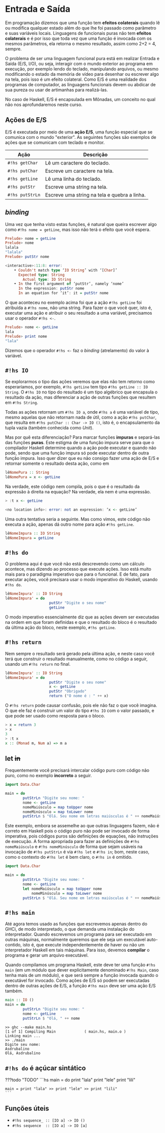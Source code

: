 # Entrada e Saída

Em programação dizemos que uma função tem **efeitos colaterais** quando lê ou modifica qualquer estado além do que lhe foi passado como parâmetro e suas variáveis locais.
Linguagens de funcionais puras não tem **efeitos colaterais** e é por isso que toda vez que uma função é invocada com os mesmos parâmetros, ela retorna o mesmo resultado, assim como 2+2 = 4, sempre.

O problema de ser uma linguagem funcional pura está em realizar Entrada e Saída (E/S, I/O), ou seja, interagir com o mundo exterior ao programa em execução, por exemplo lendo do teclado, manipulando arquivos, ou mesmo modificando o estado da memória de vídeo para desenhar ou escrever algo na tela, pois isso é um efeito colateral.
Como E/S é uma realidade dos programas de computador, as linguagens funcionais devem ou abdicar de sua pureza ou usar de artimanhas para realizá-las.

No caso de Haskell, E/S é encapsulada em Mônadas, um conceito no qual não nos aprofundaremos neste curso.


## Ações de E/S
E/S é executada por meio de uma **ação E/S**, uma função especial que se comunica com o mundo "exterior".
As seguintes funções são exemplos de ações que se comunicam com teclado e monitor.

| Ação           | Descrição |
|----------------|-----------|
| `#!hs getChar` | Lê um caractere do teclado. |
| `#!hs putChar` | Escreve um caractere na tela. |
| `#!hs getLine` | Lê uma linha do teclado. |
| `#!hs putStr`  |  Escreve uma string na tela. |
| `#!hs putStrLn`| Escreve uma string na tela e quebra a linha. |


## *binding*
Uma vez que tenha visto estas funções, é natural que queira escrever algo como `#!hs nome = getLine`, mas isso não terá o efeito que você espera.

```hs
Prelude> nome = getLine
Prelude> nome
lalala
"lalala"
Prelude> putStr nome

<interactive>:11:8: error:
    • Couldn't match type ‘IO String’ with ‘[Char]’
      Expected type: String
        Actual type: IO String
    • In the first argument of ‘putStr’, namely ‘nome’
      In the expression: putStr nome
      In an equation for ‘it’: it = putStr nome
```

O que aconteceu no exemplo acima foi que a ação `#!hs getLine` foi atribuída a `#!hs nome`, não uma string.
Para fazer o que você quer, isto é, executar uma ação e atribuir o seu resultado a uma variável, precisamos usar o operador `#!hs <-`.

```hs
Prelude> nome <- getLine
lala
Prelude> print nome
"lala"
```

Dizemos que o operador `#!hs <-` faz o *binding* (atrelamento) do valor à variável.

## `#!hs IO`

Se explorarmos o tipo das ações veremos que elas não tem retorno como esperaríamos, por exemplo, `#!hs getLine` tem tipo  `#!hs getLine :: IO String`.
O `#!hs IO` no tipo do resultado é um tipo algébrico que encapsula o resultado da ação, mas diferenciar a ação de outras funções que resultem em `#!hs String`.

Todas as ações retornam um `#!hs IO a`, onde `#!hs a` é uma variável de tipo, mesmo aquelas que não retornam nada de útil, como a ação `#!hs putChar`, que resulta em `#!hs putChar :: Char -> IO ()`, isto é, o encapsulamento da tupla vazia (também conhecida como *Unit*).

Mas por quê esta diferenciação? Para marcar funções **impuras** e separá-las das funções **puras**.
Este estigma de uma função impura serve para que o compilador Haskell determine quando a ação pode executar e quando não pode, sendo que uma função impura só pode executar dentro de outra função impura.
Isso quer dizer que eu não consigo fazer uma ação de E/S e retornar somente o resultado desta ação, como em 

```hs
lêNomePura :: String
lêNomePura = x <- getLine
```

Na verdade, este código nem compila, pois o que é o resultado da expressão à direita na equação? Na verdade, ela nem é uma expressão.

```hs
> :t x <- getLine

<no location info>: error: not an expression: ‘x <- getLine’
```

Uma outra tentativa seria a seguinte. Mas como vimos, este código não executa a ação, apenas dá outro nome para ação `#!hs getLine`.

```hs
lêNomeImpura :: IO String
lêNomeImpura = getLine
```

## `#!hs do`
O problema aqui é que você não está descrevendo como um cálculo acontece, mas dizendo ao processo que execute ações.
Isso está muito mais para o paradigma imperativo que para o funcional.
E de fato, para executar ações, você precisara usar o modo imperativo do Haskell, usando `#!hs do`.

```hs
lêNomeImpura' :: IO String
lêNomeImpura' = do
                    putStr "Digite o seu nome"
                    getLine
```

O modo imperativo essencialmente diz que as ações devem ser executadas na ordem em que foram definidas e que o resultado do bloco é o resultado da última ação do bloco, neste exemplo, `#!hs getLine`.

## `#!hs return`
Nem sempre o resultado será gerado pela última ação, e neste caso você terá que construir o resultado manualmente, como no código a seguir, usando um `#!hs return` no final.

```hs
lêNomeImpura' :: IO String
lêNomeImpura' = do
                    putStr "Digite o seu nome"
                    x <- getLine
                    putStr "Obrigado"
                    return ("O nome é : " ++ x)
```

O `#!hs return` pode causar confusão, pois ele não faz o que você imagina. O que ele faz é construir um valor do tipo `#!hs IO` com o valor passado, e que pode ser usado como resposta para o bloco.

```hs
> x = return 3
> x
3
> :t x
x :: (Monad m, Num a) => m a
```

## let ~~in~~
Frequentemente você precisará intercalar código puro com código não puro, como no exemplo **incorreto** a seguir.

```hs
import Data.Char

main = do
        putStrLn "Digite seu nome: "
        nome <- getLine
        nomeMaiúsculo = map toUpper nome
        nomeMinúsculo = map toLower nome
        putStrLn $ "Olá. Seu nome em letras maiúsculas é " ++ nomeMaiúsculo ++ " e em letras minúsculas é " ++ nomeMinúsculo
```

Este exemplo, embora se assemelhe ao que outras linguagens fazem, não é correto em Haskell pois o código puro não pode ser invocado de forma imperativa, pois códigos puros são definições de equações, não instruções de execução.
A forma apropriada para fazer as definições de `#!hs nomeMaiúsculo` e `#!hs nomeMinúsculo` de forma que sejam usáveis na invocação de `#!hs putStrLn` é via `#!hs let` e `#!hs in`; bom, neste caso, como o contexto do `#!hs let` é bem claro, o `#!hs in` é omitido.

```hs
import Data.Char

main = do
        putStrLn "Digite seu nome: "
        nome <- getLine
        let nomeMaiúsculo = map toUpper nome
            nomeMinúsculo = map toLower nome
        putStrLn $ "Olá. Seu nome em letras maiúsculas é " ++ nomeMaiúsculo ++ " e em letras minúsculas é " ++ nomeMinúsculo
```

## `#!hs main`
Até agora temos usado as funções que escrevemos apenas dentro do GHCi, de modo interpretado, o que demanda uma instalação do interpretador.
Quando escrevemos um programa para ser executado em outras máquinas, normalmente queremos que ele seja um executável auto-contido, isto é, que execute independentemente de haver ou não um interpretador Haskell em tais máquinas.
Para isso, devemos **compilar** o programa e gerar um arquivo executável.

Quando compilamos um programa Haskell, este deve ter uma função `#!hs main` (em um módulo que dever explicitamente denominado `#!hs Main`, caso tenha mais de um módulo), e que será sempre a função invocada quando o executável for invocado.
Como ações de E/S só podem ser executadas dentro de outras ações de E/S, a função `#!hs main` deve ser uma ação E/S também.

```hs
main :: IO ()
main = do
        putStrLn "Digite seu nome: "
        nome <- getLine
        putStrLn $ "Olá, " ++ nome
```

```
>> ghc --make main.hs
[1 of 1] Compiling Main             ( main.hs, main.o )
Linking main ...
>> ./main            
Digite seu nome: 
Asdrubalino
Olá, Asdrubalino
```


## `#!hs do` é açúcar sintático


???todo "TODO"
    ```hs
    main = do print "lala"
              print "lele"
              print "lili"

    main = print "lala" >> print "lele" >> print "lili"
    ```

## Funções úteis

* `#!hs sequence_ :: [IO a] -> IO ()`
* `#!hs sequence  :: [IO a] -> IO [a]` 
